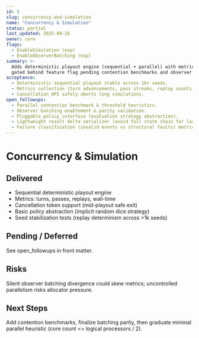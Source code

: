```yaml
---
id: 5
slug: concurrency-and-simulation
name: "Concurrency & Simulation"
status: partial
last_updated: 2025-09-26
owner: core
flags:
  - EnableSimulation (exp)
  - EnableObserverBatching (exp)
summary: >-
  Adds deterministic playout engine (sequential + parallel) with metrics (turns, passes, replays) and cancellation; parallel path
  gated behind feature flag pending contention benchmarks and observer batching stability.
acceptance:
  - Deterministic sequential playout stable across 1k+ seeds.
  - Metrics collection (turn advancements, pass streaks, replay counts) exported.
  - Cancellation API safely aborts long simulations.
open_followups:
  - Parallel contention benchmark & threshold heuristics.
  - Observer batching enablement & parity validation.
  - Pluggable policy interface (evaluation strategy abstraction).
  - Lightweight result delta serializer (avoid full state chain for large sims).
  - Failure classification (invalid events vs structural faults) metrics.
---
```


# Concurrency & Simulation

## Delivered

- Sequential deterministic playout engine
- Metrics: turns, passes, replays, wall-time
- Cancellation token support (mid-playout safe exit)
- Basic policy abstraction (implicit random dice strategy)
- Seed stabilization tests (replay determinism across >1k seeds)

## Pending / Deferred

See open_followups in front matter.

## Risks

Silent observer batching divergence could skew metrics; uncontrolled parallelism risks allocator pressure.

## Next Steps

Add contention benchmarks, finalize batching parity, then graduate minimal parallel heuristic (core count <= logical processors / 2).
